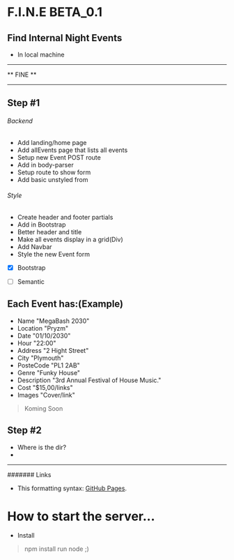 # F.I.N.E BETA_0.1

## Find Internal Night Events 

* In local machine

********************************
**          FINE              **
********************************

## Step #1
###### Backend
- Add landing/home page
- Add allEvents page that lists all events
- Setup new Event POST route
- Add in body-parser
- Setup route to show form
- Add basic unstyled from

###### Style
* Create header and footer partials
* Add in Bootstrap
* Better header and title
* Make all events display in a grid(Div)
* Add Navbar 
* Style the new Event form
- [x] Bootstrap
- [ ] Semantic


## Each Event has:(Example)
* Name          "MegaBash 2030"
* Location      "Pryzm"
* Date          "01/10/2030"
* Hour          "22:00"
* Address       "2 Hight Street"
* City          "Plymouth"
* PosteCode     "PL1 2AB"
* Genre         "Funky House"
* Description   "3rd Annual Festival of House Music."
* Cost          "$15,00/links"
* Images        "Cover/link" 

> Koming Soon

## Step #2
* Where is  the dir?
*
*********
####### Links
- This formatting syntax: [GitHub Pages](https://help.github.com/en/articles/basic-writing-and-formatting-syntax).
 

# How to start the server...
- Install
> npm install
> run node
> ;) 